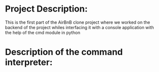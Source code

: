 # Project Description:

This is the first part of the AirBnB clone project where we worked on the backend of the project whiles interfacing it with a console application with the help of the cmd module in python

# Description of the command interpreter:
